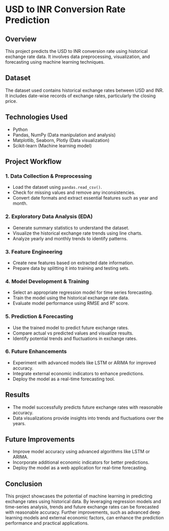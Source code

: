 # USD to INR Conversion Rate Prediction

## Overview
This project predicts the USD to INR conversion rate using historical exchange rate data. It involves data preprocessing, visualization, and forecasting using machine learning techniques.

## Dataset
The dataset used contains historical exchange rates between USD and INR. It includes date-wise records of exchange rates, particularly the closing price.

## Technologies Used
- Python
- Pandas, NumPy (Data manipulation and analysis)
- Matplotlib, Seaborn, Plotly (Data visualization)
- Scikit-learn (Machine learning model)

## Project Workflow

### 1. Data Collection & Preprocessing
- Load the dataset using `pandas.read_csv()`.
- Check for missing values and remove any inconsistencies.
- Convert date formats and extract essential features such as year and month.

### 2. Exploratory Data Analysis (EDA)
- Generate summary statistics to understand the dataset.
- Visualize the historical exchange rate trends using line charts.
- Analyze yearly and monthly trends to identify patterns.

### 3. Feature Engineering
- Create new features based on extracted date information.
- Prepare data by splitting it into training and testing sets.

### 4. Model Development & Training
- Select an appropriate regression model for time series forecasting.
- Train the model using the historical exchange rate data.
- Evaluate model performance using RMSE and R² score.

### 5. Prediction & Forecasting
- Use the trained model to predict future exchange rates.
- Compare actual vs predicted values and visualize results.
- Identify potential trends and fluctuations in exchange rates.

### 6. Future Enhancements
- Experiment with advanced models like LSTM or ARIMA for improved accuracy.
- Integrate external economic indicators to enhance predictions.
- Deploy the model as a real-time forecasting tool.

## Results
- The model successfully predicts future exchange rates with reasonable accuracy.
- Data visualizations provide insights into trends and fluctuations over the years.

## Future Improvements
- Improve model accuracy using advanced algorithms like LSTM or ARIMA.
- Incorporate additional economic indicators for better predictions.
- Deploy the model as a web application for real-time forecasting.

## Conclusion
This project showcases the potential of machine learning in predicting exchange rates using historical data. By leveraging regression models and time-series analysis, trends and future exchange rates can be forecasted with reasonable accuracy. Further improvements, such as advanced deep learning models and external economic factors, can enhance the prediction performance and practical applications.
